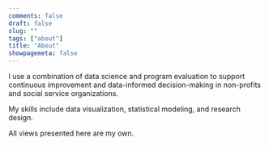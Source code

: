 ```yaml
---
comments: false
draft: false
slug: ""
tags: ["about"]
title: "About"
showpagemeta: false
---
```


I use a combination of data science and program evaluation to support continuous improvement and data-informed decision-making in non-profits and social service organizations.

My skills include data visualization, statistical modeling, and research design.

All views presented here are my own.